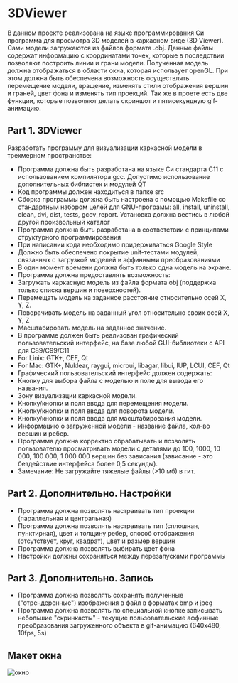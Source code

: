 # 3DViewer

В данном проекте реализована на языке программирования Си программа для просмотра 3D моделей в каркасном виде (3D Viewer). Сами модели загружаются из файлов формата .obj. Данные файлы содержат информацию с координатами точек, которые в последствии позволяют построить линии и грани модели. Полученная модель должна отображаться в области окна, которая использует openGL. При этом должна быть обеспечена возможность осуществлять перемещение модели, вращение, изменять стили отображения вершин и граней, цвет фона и изменять тип проекций. Так же в проете есть две функции, которые позволяют делать скриншот и пятисекундную gif-анимацию.


## Part 1. 3DViewer
Разработать программу для визуализации каркасной модели в трехмерном пространстве:

- Программа должна быть разработана на языке Си стандарта C11 с использованием компилятора gcc. Допустимо использование дополнительных библиотек и модулей QT
- Код программы должен находиться в папке src
- Сборка программы должна быть настроена с помощью Makefile со стандартным набором целей для GNU-программ: all, install, uninstall, clean, dvi, dist, tests, gcov_report. Установка должна вестись в любой другой произвольный каталог
- Программа должна быть разработана в соответствии с принципами структурного программирования
- При написании кода необходимо придерживаться Google Style
- Должно быть обеспечено покрытие unit-тестами модулей, связанных с загрузкой моделей и аффинными преобразованиями
- В один момент времени должна быть только одна модель на экране.
- Программа должна предоставлять возможность:
- Загружать каркасную модель из файла формата obj (поддержка только списка вершин и поверхностей).
- Перемещать модель на заданное расстояние относительно осей X, Y, Z.
- Поворачивать модель на заданный угол относительно своих осей X, Y, Z
- Масштабировать модель на заданное значение.
- В программе должен быть реализован графический пользовательский интерфейс, на базе любой GUI-библиотеки с API для C89/C99/C11
- For Linix: GTK+, CEF, Qt
- For Mac: GTK+, Nuklear, raygui, microui, libagar, libui, IUP, LCUI, CEF, Qt
- Графический пользовательский интерфейс должен содержать:
- Кнопку для выбора файла с моделью и поле для вывода его названия.
- Зону визуализации каркасной модели.
- Кнопку/кнопки и поля ввода для перемещения модели.
- Кнопку/кнопки и поля ввода для поворота модели.
- Кнопку/кнопки и поля ввода для масштабирования модели.
- Информацию о загруженной модели - название файла, кол-во вершин и ребер.
- Программа должна корректно обрабатывать и позволять пользователю просматривать модели с деталями до 100, 1000, 10 000, 100 000, 1 000 000 вершин без зависания (зависание - это бездействие интерфейса более 0,5 секунды).
- Замечание: Не загружайте тяжелые файлы (>10 мб) в гит.

## Part 2. Дополнительно. Настройки
- Программа должна позволять настраивать тип проекции (параллельная и центральная)
- Программа должна позволять настраивать тип (сплошная, пунктирная), цвет и толщину ребер, способ отображения (отсутствует, круг, квадрат), цвет и размер вершин
- Программа должна позволять выбирать цвет фона
- Настройки должны сохраняться между перезапусками программы

## Part 3. Дополнительно. Запись
- Программа должна позволять сохранять полученные ("отрендеренные") изображения в файл в форматах bmp и jpeg
- Программа должна позволять по специальной кнопке записывать небольшие "скринкасты" - текущие пользовательские аффинные преобразования загруженного объекта в gif-анимацию (640x480, 10fps, 5s)

## Макет окна
![окно](https://github.com/TinaVor/3DViewer/assets/98979211/4e6c3b7c-d23a-48e5-b0e6-27d56139c4a5)
